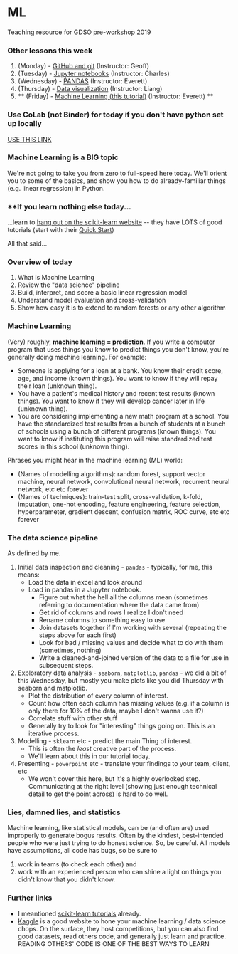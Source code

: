 # ML
Teaching resource for GDSO pre-workshop 2019

### Other lessons this week
1. (Monday) - [GitHub and git](https://github.com/geoffbacon/collaboration) (Instructor: Geoff)
1. (Tuesday) - [Jupyter notebooks](https://github.com/charlesfrye/DSW2018-tutorials/tree/master/JupyterNotebookForGreatGood) (Instructor: Charles)
1. (Wednesday) - [PANDAS](https://github.com/wetchler/pandas) (Instructor: Everett)
1. (Thursday) - [Data visualization](https://github.com/lchen23/GDSO_workshop) (Instructor: Liang)
1. ** (Friday) - [Machine Learning (this tutorial)](https://github.com/wetchler/ML) (Instructor: Everett) **

### Use CoLab (not Binder) for today if you don't have python set up locally
[USE THIS LINK](http://colab.research.google.com/github/wetchler/ML/blob/master/workbook.ipynb)

### Machine Learning is a BIG topic

We're not going to take you from zero to full-speed here today. We'll orient you to some of the basics, and show you how to do already-familiar things (e.g. linear regression) in Python.

### **If you learn nothing else today...

...learn to [hang out on the scikit-learn website](https://scikit-learn.org/stable/documentation.html) -- they have LOTS of good tutorials (start with their [Quick Start](https://scikit-learn.org/stable/tutorial/basic/tutorial.html))

All that said...

### Overview of today

1. What is Machine Learning
1. Review the "data science" pipeline
1. Build, interpret, and score a basic linear regression model
1. Understand model evaluation and cross-validation
1. Show how easy it is to extend to random forests or any other algorithm

### Machine Learning

(Very) roughly, **machine learning = prediction**. If you write a computer program that uses things you know to predict things you don't know, you're generally doing machine learning. For example:
* Someone is applying for a loan at a bank. You know their credit score, age, and income (known things). You want to know if they will repay their loan (unknown thing).
* You have a patient's medical history and recent test results (known things). You want to know if they will develop cancer later in life (unknown thing).
* You are considering implementing a new math program at a school. You have the standardized test results from a bunch of students at a bunch of schools using a bunch of different programs (known things). You want to know if instituting this program will raise standardized test scores in this school (unknown thing).

Phrases you might hear in the machine learning (ML) world:
- (Names of modelling algorithms): random forest, support vector machine, neural network, convolutional neural network, recurrent neural network, etc etc forever
- (Names of techniques): train-test split, cross-validation, k-fold, imputation, one-hot encoding, feature engineering, feature selection, hyperparameter, gradient descent, confusion matrix, ROC curve, etc etc forever

### The data science pipeline

As defined by me.

1. Initial data inspection and cleaning - `pandas` - typically, for me, this means:
   - Load the data in excel and look around
   - Load in pandas in a Jupyter notebook.
     - Figure out what the hell all the columns mean (sometimes referring to documentation where the data came from)
     - Get rid of columns and rows I realize I don't need
     - Rename columns to something easy to use
     - Join datasets together if I'm working with several (repeating the steps above for each first)
     - Look for bad / missing values and decide what to do with them (sometimes, nothing)
     - Write a cleaned-and-joined version of the data to a file for use in subsequent steps.
1. Exploratory data analysis - `seaborn`, `matplotlib`, `pandas` - we did a bit of this Wednesday, but mostly you make plots like you did Thursday with seaborn and matplotlib.
    - Plot the distribution of every column of interest.
    - Count how often each column has missing values (e.g. if a column is only there for 10% of the data, maybe I don't wanna use it?)
    - Correlate stuff with other stuff
    - Generally try to look for "interesting" things going on. This is an iterative process.
1. Modelling - `sklearn` etc - predict the main Thing of interest.
   - This is often the _least_ creative part of the process.
   - We'll learn about this in our tutorial today.
1. Presenting - `powerpoint` etc - translate your findings to your team, client, etc
   - We won't cover this here, but it's a highly overlooked step. Communicating at the right level (showing just enough technical detail to get the point across) is hard to do well.

### Lies, damned lies, and statistics

Machine learning, like statistical models, can be (and often are) used improperly to generate bogus results. Often by the kindest, best-intended people who were just trying to do honest science. So, be careful. All models have assumptions, all code has bugs, so be sure to
1. work in teams (to check each other) and
2. work with an experienced person who can shine a light on things you didn't know that you didn't know.

### Further links
* I meantioned [scikit-learn tutorials](https://scikit-learn.org/stable/documentation.html) already.
* [Kaggle](https://www.kaggle.com) is a good website to hone your machine learning / data science chops. On the surface, they host competitions, but you can also find good datasets, read others code, and generally just learn and practice. READING OTHERS' CODE IS ONE OF THE BEST WAYS TO LEARN
